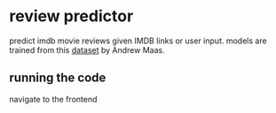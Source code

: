 # review predictor

predict imdb movie reviews given IMDB links or user input.
models are trained from this [dataset](https://ai.stanford.edu/~amaas/data/sentiment/) by Andrew Maas. 

## running the code

navigate to the frontend